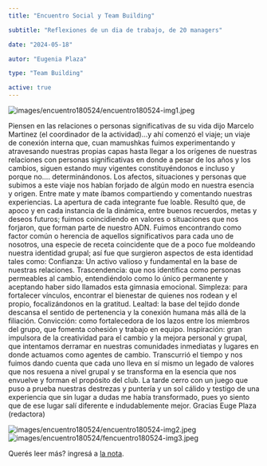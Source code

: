 ```yaml
---
title: "Encuentro Social y Team Building"

subtitle: "Reflexiones de un dia de trabajo, de 20 managers"

date: "2024-05-18"

autor: "Eugenia Plaza"

type: "Team Building"

active: true
---
```


![images/encuentro180524/encuentro180524-img1.jpeg](/images/encuentro180524/encuentro180524-img1.jpeg "EL club es Fundacion")

Piensen en las relaciones o personas significativas de su vida dijo Marcelo Martinez (el coordinador de la actividad)…y ahí comenzó el viaje; un viaje de conexión interna que, cuan mamushkas fuimos experimentando y atravesando nuestras propias capas hasta llegar a los orígenes de nuestras relaciones con personas significativas en donde a pesar de los años y los cambios, siguen estando muy vigentes constituyéndonos e incluso y porque no…. determinándonos. Los afectos, situaciones y personas que subimos a este viaje nos habían forjado de algún modo en nuestra esencia y origen.
Entre mate y mate íbamos compartiendo y comentando nuestras experiencias. La apertura de cada integrante fue loable. Resultó que, de apoco y en cada instancia de la dinámica, entre buenos recuerdos, metas y deseos futuros; fuimos coincidiendo en valores o situaciones que nos forjaron, que forman parte de nuestro ADN. Fuimos encontrando como factor común o herencia de aquellos significativos para cada uno de nosotros, una especie de receta coincidente que de a poco fue moldeando nuestra identidad grupal; así fue que surgieron aspectos de esta identidad tales como:
Confianza: Un activo valioso y fundamental en la base de nuestras relaciones.
Trascendencia: que nos identifica como personas permeables al cambio, entendiéndolo como lo único permanente y aceptando haber sido llamados esta gimnasia emocional.
Simpleza: para fortalecer vínculos, encontrar el bienestar de quienes nos rodean y el propio, focalizándonos en la gratitud.
Lealtad: la base del tejido donde descansa el sentido de pertenencia y la conexión humana más allá de la filiación.
Convicción: como fortalecedora de los lazos entre los miembros del grupo, que fomenta cohesión y trabajo en equipo.
Inspiración: gran impulsora de la creatividad para el cambio y la mejora personal y grupal, que intentamos derramar en nuestras comunidades inmediatas y lugares en donde actuamos como agentes de cambio.
Transcurrió el tiempo y nos fuimos dando cuenta que cada uno lleva en sí mismo un legado de valores que nos resuena a nivel grupal y se transforma en la esencia que nos envuelve y forman el propósito del club.
La tarde cerro con un juego que puso a prueba nuestras destrezas y puntería y un sol cálido y testigo de una experiencia que sin lugar a dudas me había transformado, pues yo siento que de ese lugar salí diferente e indudablemente mejor.
Gracias Euge Plaza (redactora)

![images/encuentro180524/encuentro180524-img2.jpeg](/images/encuentro180524/encuentro180524-img3.jpeg "Encuentro 18/05/24") ![images/encuentro180524/fencuentro180524-img3.jpeg](/images/encuentro180524/encuentro180524-img4.jpeg "Encuentro 18/05/24")

Querés leer más? ingresá a [la nota](https://www.linkedin.com/pulse/reflexiones-de-un-dia-trabajo-20-managers-el-club-del-manager-p6zif/?trackingId=J1COrOx%2BXxP39g6RQ6CQqA%3D%3D).
